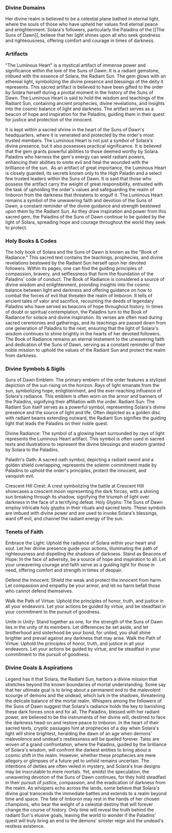 ### Divine Domains

Her divine realm is believed to be a celestial plane bathed in eternal light, where the souls of those who have upheld her values find eternal peace and enlightenment. Solara's followers, particularly the Paladins of the [[The Suns of Dawn]], believe that her light shines upon all who seek goodness and righteousness, offering comfort and courage in times of darkness.

### Artifacts

"The Luminous Heart" is a mystical artifact of immense power and significance within the lore of the Suns of Dawn. It is a radiant gemstone, imbued with the essence of Solara, the Radiant Sun. The gem glows with an ethereal light, symbolizing the divine presence and blessings of the deity it represents. This sacred artifact is believed to have been gifted to the order by Solara herself during a pivotal moment in the history of the Suns of Dawn. The Luminous Heart is said to hold the wisdom and teachings of the Radiant Sun, containing ancient prophecies, divine revelations, and insights into the cosmic balance of light and darkness. The artifact serves as a beacon of hope and inspiration for the Paladins, guiding them in their quest for justice and protection of the innocent. 

It is kept within a sacred shrine in the heart of the Suns of Dawn's headquarters, where it is venerated and protected by the order's most trusted members. The Luminous Heart is not just a symbol of Solara's divine presence, but it also possesses practical significance. It is believed that the gem grants powerful abilities to those deemed worthy by Solara. Paladins who harness the gem's energy can wield radiant powers, enhancing their abilities to smite evil and heal the wounded with the brilliance of the sun. 
As an artifact of great importance, the Luminous Heart is closely guarded, its secrets known only to the High Paladin and a select few trusted leaders within the Suns of Dawn. It is said that those who possess the artifact carry the weight of great responsibility, entrusted with the task of upholding the order's values and safeguarding the realm of Imboron from the darkness that threatens to engulf it. The Luminous Heart remains a symbol of the unwavering faith and devotion of the Suns of Dawn, a constant reminder of the divine guidance and strength bestowed upon them by the Radiant Sun. As they draw inspiration and power from this sacred gem, the Paladins of the Suns of Dawn continue to be guided by the light of Solara, spreading hope and courage throughout the world they seek to protect.

### Holy Books & Codes

The holy book of Solara and the Suns of Dawn is known as the "Book of Radiance." This sacred text contains the teachings, prophecies, and divine revelations bestowed by the Radiant Sun herself upon her devoted followers. Within its pages, one can find the guiding principles of compassion, bravery, and selflessness that form the foundation of the Paladins' code of conduct. The Book of Radiance is considered a source of divine wisdom and enlightenment, providing insights into the cosmic balance between light and darkness and offering guidance on how to combat the forces of evil that threaten the realm of Imboron. It tells of ancient tales of valor and sacrifice, recounting the deeds of legendary Paladins who have served as beacons of hope throughout history. In times of doubt or spiritual contemplation, the Paladins turn to the Book of Radiance for solace and divine inspiration. Its verses are often read during sacred ceremonies and gatherings, and its teachings are passed down from one generation of Paladins to the next, ensuring that the light of Solara's wisdom continues to shine brightly in the hearts of her devoted followers. The Book of Radiance remains an eternal testament to the unwavering faith and dedication of the Suns of Dawn, serving as a constant reminder of their noble mission to uphold the values of the Radiant Sun and protect the realm from darkness.

### Divine Symbols & Sigils

Suns of Dawn Emblem: The primary emblem of the order features a stylized depiction of the sun rising on the horizon. Rays of light emanate from the sun, symbolizing hope, enlightenment, and the ever-reaching influence of Solara's radiance. This emblem is often worn on the armor and banners of the Paladins, signifying their affiliation with the order. Radiant Sun: The Radiant Sun itself serves as a powerful symbol, representing Solara's divine presence and the source of light and life. Often depicted as a golden disc with radiant beams extending outward, the Radiant Sun signifies the guiding light that leads the Paladins on their noble quest. 

Divine Radiance: The symbol of a glowing heart surrounded by rays of light represents the Luminous Heart artifact. This symbol is often used in sacred texts and illustrations to represent the divine blessings and wisdom granted by Solara to the Paladins. 

Paladin's Oath: A sacred oath symbol, depicting a radiant sword and a golden shield overlapping, represents the solemn commitment made by Paladins to uphold the order's principles, protect the innocent, and vanquish evil. 

Crescent Hill Crest: A crest symbolizing the battle at Crescent Hill showcases a crescent moon representing the dark forces, with a shining sun breaking through its shadow, signifying the triumph of light over darkness in the face of a terrifying defeat. Holy Glyphs: The Suns of Dawn employ intricate holy glyphs in their rituals and sacred texts. These symbols are imbued with divine power and are used to invoke Solara's blessings, ward off evil, and channel the radiant energy of the sun.

### Tenets of Faith

Embrace the Light: Uphold the radiance of Solara within your heart and soul. Let her divine presence guide your actions, illuminating the path of righteousness and dispelling the shadows of darkness. Stand as Beacons of Hope: In the face of adversity, be a source of hope and inspiration to all. Let your unwavering courage and faith serve as a guiding light for those in need, offering comfort and strength in times of despair. 

Defend the Innocent: Shield the weak and protect the innocent from harm. Let compassion and empathy be your armor, and let no harm befall those who cannot defend themselves. 

Walk the Path of Virtue: Uphold the principles of honor, truth, and justice in all your endeavors. Let your actions be guided by virtue, and be steadfast in your commitment to the pursuit of goodness. 

Unite in Unity: Stand together as one, for the strength of the Suns of Dawn lies in the unity of its members. Let differences be set aside, and let brotherhood and sisterhood be your bond, for united, you shall shine brighter and prevail against any darkness that may arise. Walk the Path of Virtue: Uphold the principles of honor, truth, and justice in all your endeavors. Let your actions be guided by virtue, and be steadfast in your commitment to the pursuit of goodness.

### Divine Goals & Aspirations

Legend has it that Solara, the Radiant Sun, harbors a divine mission that stretches beyond the known boundaries of mortal understanding. Some say that her ultimate goal is to bring about a permanent end to the malevolent scourge of demons and the undead, which lurk in the shadows, threatening the delicate balance of the mortal realm. Whispers among the followers of the Suns of Dawn suggest that Solara's radiance holds the key to banishing these dark forces once and for all. The Paladins, blessed with her radiant power, are believed to be the instruments of her divine will, destined to face the darkness head-on and restore peace to Imboron. In the heart of their sacred texts, cryptic passages hint at prophecies of a day when Solara's light will shine brightest, heralding the dawn of an age when demons' malevolence and undead's restlessness will be quelled forever. Tales are woven of a grand confrontation, where the Paladins, guided by the brilliance of Solara's wisdom, will confront the darkest entities to bring about a cosmic shift in the realm. However, whether these prophecies are mere allegory or glimpses of a future yet to unfold remains uncertain. The intentions of deities are often veiled in mystery, and Solara's true designs may be inscrutable to mere mortals. Yet, amidst the speculation, the unwavering devotion of the Suns of Dawn continues, for they hold steadfast in their pursuit of justice, compassion, and the eradication of darkness from the realm. As whispers echo across the lands, some believe that Solara's divine goal transcends the immediate battles and extends to a realm beyond time and space. The fate of Imboron may rest in the hands of her chosen champions, who bear the weight of a celestial destiny that will forever change the course of history. Only time will reveal the truth behind the radiant Sun's elusive goals, leaving the world to wonder if the Paladins' quest will truly bring an end to the demons' sinister reign and the undead's restless existence.